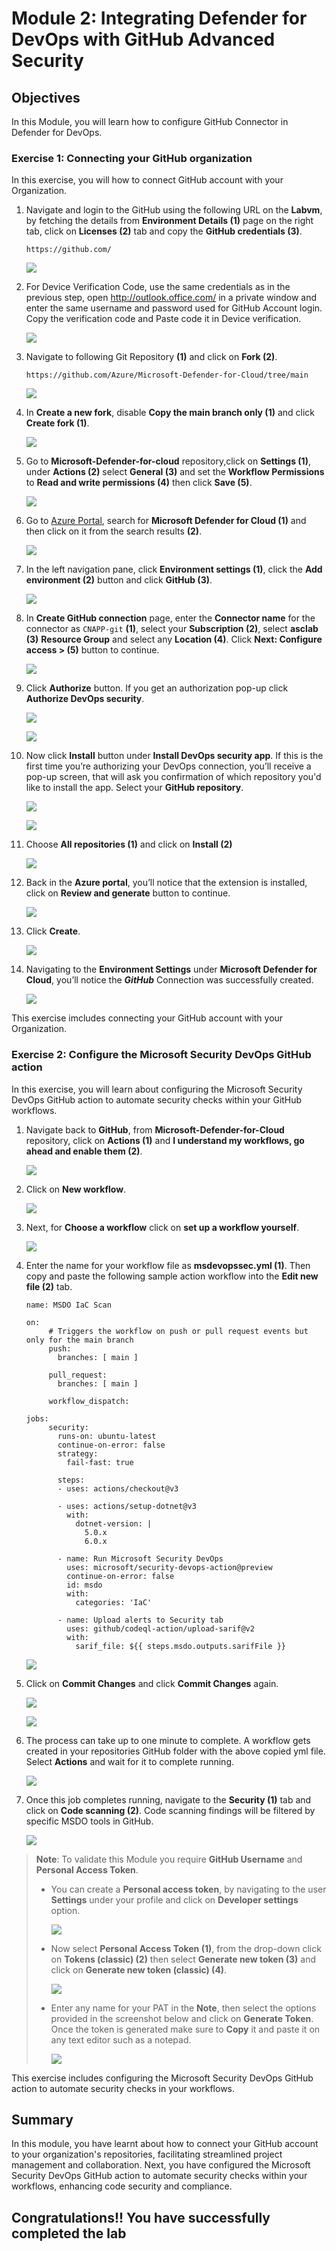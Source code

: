 # Module 2:  Integrating Defender for DevOps with GitHub Advanced Security

## Objectives
In this Module, you will learn how to configure GitHub Connector in Defender for DevOps.

### Exercise 1: Connecting your GitHub organization

In this exercise, you will how to connect GitHub account with your Organization. 

1. Navigate and login to the GitHub using the following URL on the **Labvm**, by fetching the details from **Environment Details (1)** page on the right tab, click on **Licenses (2)** tab and copy the **GitHub credentials (3)**.

      ```
      https://github.com/
      ```

      ![](images/gitcred.png)

1. For Device Verification Code, use the same credentials as in the previous step, open http://outlook.office.com/ in a private window and enter the same username and password used for GitHub Account login. Copy the verification code and Paste code it in Device verification.

   ![](images/email-verify.png)

1. Navigate to following Git Repository **(1)** and click on **Fork (2)**.
   
      ```
      https://github.com/Azure/Microsoft-Defender-for-Cloud/tree/main
      ```
     
    ![](images/m4-img22.png)

1. In **Create a new fork**, disable **Copy the main branch only (1)** and click **Create fork (1)**. 

      ![](images/m4-img23.png)   

1. Go to **Microsoft-Defender-for-cloud** repository,click on **Settings (1)**, under **Actions (2)** select **General (3)** and set the **Workflow Permissions** to **Read and write permissions (4)** then click **Save (5)**.

      ![](images/m4-img18.png)

1.	Go to [Azure Portal](http://portal.azure.com/), search for **Microsoft Defender for Cloud (1)** and then click on it from the search results **(2)**. 

      ![](images/m1-img1.png)

1.	In the left navigation pane, click **Environment settings (1)**, click the **Add environment (2)** button and click **GitHub (3)**. 

      ![](images/m4a-img1.png)

1. In **Create GitHub connection** page, enter the **Connector name** for the connector as `CNAPP-git` **(1)**, select your **Subscription (2)**, select **asclab (3)** **Resource Group** and select any **Location (4)**.	Click **Next: Configure access > (5)** button to continue.

      ![](images/cnapp5.png)

1. Click **Authorize** button. If you get an authorization pop-up click **Authorize DevOps security**.

      ![](images/cnapp6.png)

      ![](images/m4-img5.png)

1. Now click **Install** button under **Install DevOps security app**. If this is the first time you’re authorizing your DevOps connection, you’ll receive a pop-up screen, that will ask you confirmation of which repository you'd like to install the app. Select your **GitHub repository**. 

      ![](images/cnapp7.png)
  
      ![](images/m4-img7.png)

1. Choose **All repositories (1)** and click on **Install (2)**

      ![](images/m4-img8.png)

1. Back in the **Azure portal**, you’ll notice that the extension is installed, click on **Review and generate** button to continue.  

      ![](images/cnapp8.png)

1. Click **Create**.

      ![](images/m4-img10.png)

1. Navigating to the **Environment Settings** under **Microsoft Defender for Cloud**, you’ll notice the ***GitHub*** Connection was successfully created. 

      ![](images/m4-img11.png)

This exercise imcludes connecting your GitHub account with your Organization.

### Exercise 2: Configure the Microsoft Security DevOps GitHub action

In this exercise, you will learn about configuring the Microsoft Security DevOps GitHub action to automate security checks within your GitHub workflows.

1. Navigate back to **GitHub**, from **Microsoft-Defender-for-Cloud** repository, click on **Actions (1)** and **I understand my workflows, go ahead and enable them (2)**.

      ![](images/m4-img24.png)

1.	Click on **New workflow**.

      ![](images/m4-img25.png)

1.	Next, for **Choose a workflow** click on **set up a workflow yourself**.  

      ![](images/m4-img26.png)

1. Enter the name for your workflow file as **msdevopssec.yml (1)**. Then copy and paste the following sample action workflow into the **Edit new file (2)** tab. 

      ```
      name: MSDO IaC Scan
         
      on:
           # Triggers the workflow on push or pull request events but only for the main branch
           push:
             branches: [ main ]
         
           pull_request:
             branches: [ main ]
         
           workflow_dispatch:
         
      jobs:
           security:
             runs-on: ubuntu-latest
             continue-on-error: false
             strategy:
               fail-fast: true
         
             steps:
             - uses: actions/checkout@v3
         
             - uses: actions/setup-dotnet@v3
               with:
                 dotnet-version: |
                   5.0.x
                   6.0.x
         
             - name: Run Microsoft Security DevOps
               uses: microsoft/security-devops-action@preview
               continue-on-error: false
               id: msdo
               with:
                 categories: 'IaC'
         
             - name: Upload alerts to Security tab
               uses: github/codeql-action/upload-sarif@v2
               with:
                 sarif_file: ${{ steps.msdo.outputs.sarifFile }}
      ```
 
      ![](images/m4-img27.png)

1.	Click on **Commit Changes** and click **Commit Changes** again. 

      ![](images/m4-img14.png)

      ![](images/m4-img15.png)

1. The process can take up to one minute to complete. A workflow gets created in your repositories GitHub folder with the above copied yml file. Select **Actions** and wait for it to complete running. 

      ![](images/m4-img17.png)

1.	Once this job completes running, navigate to the **Security (1)** tab and click on **Code scanning (2)**. Code scanning findings will be filtered by specific MSDO tools in GitHub.

      ![](images/m4-img28.png)

      <validation step="842515c8-c248-417b-b028-ef5d3abd0df4" />

> **Note**: To validate this Module you require **GitHub Username** and **Personal Access Token**.
>  
>   - You can create a **Personal access token**, by navigating to the user **Settings** under your profile and click on **Developer settings** option.
>     
>     ![](images/git-usersetting.png)
>     
>   - Now select **Personal Access Token (1)**, from the drop-down click on **Tokens (classic) (2)** then select **Generate new token (3)** and click on **Generate new token (classic) (4)**. 
>   
>       ![](images/pat1.png)
>
>   - Enter any name for your PAT in the **Note**, then select the options provided in the screenshot below and click on **Generate Token**. Once the token is generated make sure to **Copy** it and paste it on any text editor such as a notepad. 
>  
>       ![](images/pat2.png)

This exercise includes configuring the Microsoft Security DevOps GitHub action to automate security checks in your workflows.

## Summary

In this module, you have learnt about how to connect your GitHub account to your organization's repositories, facilitating streamlined project management and collaboration. Next, you have configured the Microsoft Security DevOps GitHub action to automate security checks within your workflows, enhancing code security and compliance.

## Congratulations!! You have successfully completed the lab
